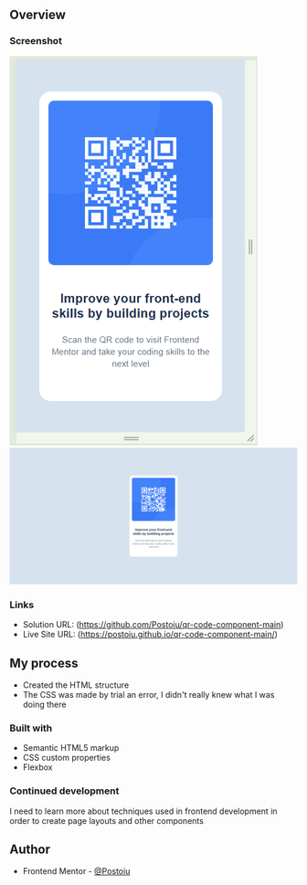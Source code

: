 ## Overview

### Screenshot

![](./images/Mobile-version.png)
![](./images/Desktop-version.png)

### Links

- Solution URL: (https://github.com/Postoiu/qr-code-component-main)
- Live Site URL: (https://postoiu.github.io/qr-code-component-main/)

## My process
- Created the HTML structure
- The CSS was made by trial an error, I didn't really knew what I was doing there

### Built with

- Semantic HTML5 markup
- CSS custom properties
- Flexbox

### Continued development

I need to learn more about techniques used in frontend development in order to create page layouts and other components

## Author

- Frontend Mentor - [@Postoiu](https://www.frontendmentor.io/profile/Postoiu)


